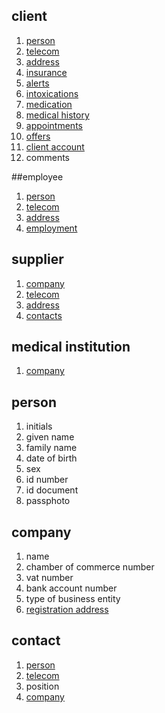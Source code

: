 <a id="client"></a>
## client
1. [person](#person)
2. [telecom](communications#telecom)
3. [address](communications#address)
4. [insurance](business_admin#insurance)
5. [alerts](medical#alert)
7. [intoxications](medical#intoxication)
8. [medication](medical#medication)
9. [medical history](medical#medical_history)
9. [appointments](medical#appointment)
10. [offers](business_admin#offer)
11. [client account](business_admin#client_account)
12. comments

<a id="employee"></a>
##employee
1. [person](#person)
2. [telecom](communications#telecom)
3. [address](communications#address)
4. [employment](business_admin#employment)

<a id="supplier"></a>
## supplier
1. [company](#company)
2. [telecom](communications#telecom)
7. [address](communications#address)
9. [contacts](#contact)

<a id="medical_institution"></a>
## medical institution
1. [company](#company)

<a id="person"></a>
## person
1. initials
2. given name
3. family name
4. date of birth
5. sex
6. id number
7. id document
8. passphoto

<a id="company"></a>
## company
1. name
2. chamber of commerce number
3. vat number
4. bank account number
5. type of business entity
6. [registration address](communications#address)

<a id="contact"></a>
## contact
1. [person](#person)
2. [telecom](communications#telecom)
3. position
4. [company](#company)






